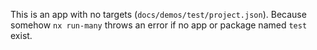 This is an app with no targets (`docs/demos/test/project.json`).
Because somehow `nx run-many` throws an error if no app or package named `test` exist.
